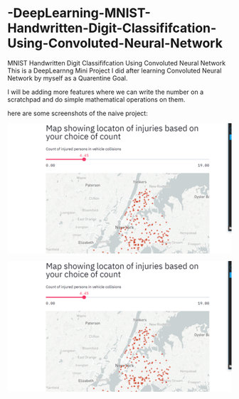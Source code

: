 # -DeepLearning-MNIST-Handwritten-Digit-Classififcation-Using-Convoluted-Neural-Network
MNIST Handwritten Digit Classififcation Using Convoluted Neural Network
This is a DeepLearnng Mini Project I did after learning Convoluted Neural Network by myself as a Quarentine Goal.

I will be adding more features where we can write the number on a scratchpad and do simple mathematical operations on them.

here are some screenshots of the naive project:

![image](https://raw.githubusercontent.com/chandradharrao/New-York-Accident-Analysis-using-Numpy-Streamlit-and-Pandas/master/2d%20plot.png)

![image](https://raw.githubusercontent.com/chandradharrao/New-York-Accident-Analysis-using-Numpy-Streamlit-and-Pandas/master/2d%20plot.png)
